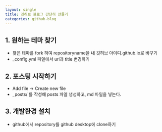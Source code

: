 ```yaml
---
layout: single
title: 깃허브 블로그 간단히 만들기
categories: github-blog
---
```


## 1. 원하는 테마 찾기

- 찾은 테마를 fork 하여 repositoryname을 내 깃허브 아이디.github.io로 바꾸기
- _config.yml 파일에서 url과 title 변경하기

## 2. 포스팅 시작하기

- Add file -> Create new file
- _posts/ 를 작성해 posts 파일 생성하고, md 파일을 넣는다.

## 3. 개발환경 설치

- github에서 repository를 github desktop에 clone하기